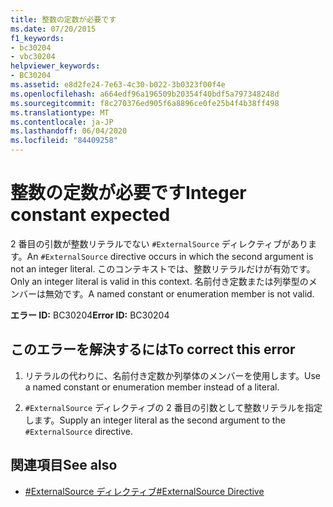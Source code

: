 ```yaml
---
title: 整数の定数が必要です
ms.date: 07/20/2015
f1_keywords:
- bc30204
- vbc30204
helpviewer_keywords:
- BC30204
ms.assetid: e8d2fe24-7e63-4c30-b022-3b0323f00f4e
ms.openlocfilehash: a664edf96a196509b20354f40bdf5a797348248d
ms.sourcegitcommit: f8c270376ed905f6a8896ce0fe25b4f4b38ff498
ms.translationtype: MT
ms.contentlocale: ja-JP
ms.lasthandoff: 06/04/2020
ms.locfileid: "84409258"
---
```

# <a name="integer-constant-expected"></a><span data-ttu-id="8373f-102">整数の定数が必要です</span><span class="sxs-lookup"><span data-stu-id="8373f-102">Integer constant expected</span></span>
<span data-ttu-id="8373f-103">2 番目の引数が整数リテラルでない `#ExternalSource` ディレクティブがあります。</span><span class="sxs-lookup"><span data-stu-id="8373f-103">An `#ExternalSource` directive occurs in which the second argument is not an integer literal.</span></span> <span data-ttu-id="8373f-104">このコンテキストでは、整数リテラルだけが有効です。</span><span class="sxs-lookup"><span data-stu-id="8373f-104">Only an integer literal is valid in this context.</span></span> <span data-ttu-id="8373f-105">名前付き定数または列挙型のメンバーは無効です。</span><span class="sxs-lookup"><span data-stu-id="8373f-105">A named constant or enumeration member is not valid.</span></span>  
  
 <span data-ttu-id="8373f-106">**エラー ID:** BC30204</span><span class="sxs-lookup"><span data-stu-id="8373f-106">**Error ID:** BC30204</span></span>  
  
## <a name="to-correct-this-error"></a><span data-ttu-id="8373f-107">このエラーを解決するには</span><span class="sxs-lookup"><span data-stu-id="8373f-107">To correct this error</span></span>  
  
1. <span data-ttu-id="8373f-108">リテラルの代わりに、名前付き定数か列挙体のメンバーを使用します。</span><span class="sxs-lookup"><span data-stu-id="8373f-108">Use a named constant or enumeration member instead of a literal.</span></span>  
  
2. <span data-ttu-id="8373f-109">`#ExternalSource` ディレクティブの 2 番目の引数として整数リテラルを指定します。</span><span class="sxs-lookup"><span data-stu-id="8373f-109">Supply an integer literal as the second argument to the `#ExternalSource` directive.</span></span>  
  
## <a name="see-also"></a><span data-ttu-id="8373f-110">関連項目</span><span class="sxs-lookup"><span data-stu-id="8373f-110">See also</span></span>

- [<span data-ttu-id="8373f-111">#ExternalSource ディレクティブ</span><span class="sxs-lookup"><span data-stu-id="8373f-111">#ExternalSource Directive</span></span>](../language-reference/directives/externalsource-directive.md)

